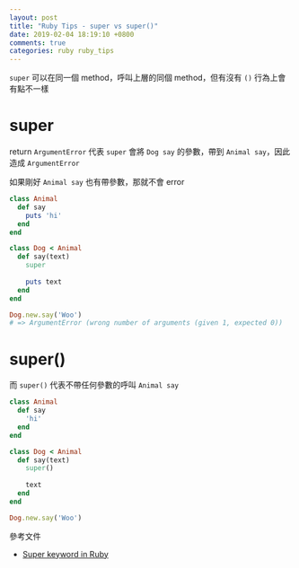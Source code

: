 ```yaml
---
layout: post
title: "Ruby Tips - super vs super()"
date: 2019-02-04 18:19:10 +0800
comments: true
categories: ruby ruby_tips
---
```


<!-- more -->

`super` 可以在同一個 method，呼叫上層的同個 method，但有沒有 `()` 行為上會有點不一樣

# super

return `ArgumentError` 代表 `super` 會將 `Dog say` 的參數，帶到 `Animal say`，因此造成 `ArgumentError`

如果剛好 `Animal say` 也有帶參數，那就不會 error

```ruby
class Animal
  def say
    puts 'hi'
  end
end

class Dog < Animal
  def say(text)
    super
    
    puts text
  end
end

Dog.new.say('Woo')
# => ArgumentError (wrong number of arguments (given 1, expected 0))
```

# super()

而 `super()` 代表不帶任何參數的呼叫 `Animal say`

```ruby
class Animal
  def say
    'hi'
  end
end

class Dog < Animal
  def say(text)
    super()
    
    text
  end
end

Dog.new.say('Woo')
```

參考文件

* [Super keyword in Ruby](https://stackoverflow.com/questions/4632224/super-keyword-in-ruby)

